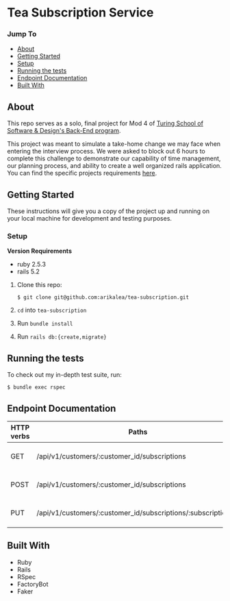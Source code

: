 # Tea Subscription Service

### Jump To
- [About](#about)
- [Getting Started](#getting-started)
- [Setup](#setup)
- [Running the tests](#running-the-tests)
- [Endpoint Documentation](#endpoint-documentation)
- [Built With](#built-with)

## About

This repo serves as a solo, final project for Mod 4 of [Turing School of Software & Design's Back-End program](https://backend.turing.io/).

This project was meant to simulate a take-home change we may face when entering the interview process. We were asked to block out 6 hours to complete this challenge to demonstrate our capability of time management, our planning process, and ability to create a well organized rails application. You can find the specific projects requirements [here](https://github.com/turingschool-examples/mod4-tech-challenges/blob/main/take-homes/be-take-home.md).

## Getting Started

These instructions will give you a copy of the project up and running on
your local machine for development and testing purposes.

### Setup

**Version Requirements**
* ruby 2.5.3
* rails 5.2

1. Clone this repo:

       $ git clone git@github.com:arikalea/tea-subscription.git
2. `cd` into `tea-subscription`
3. Run `bundle install`
4. Run `rails db:{create,migrate}`

## Running the tests

To check out my in-depth test suite, run:

    $ bundle exec rspec

## Endpoint Documentation

| HTTP verbs | Paths  | Used for | Output |
| ---------- | ------ | -------- | ------:|
| GET | /api/v1/customers/:customer_id/subscriptions | Get all subscriptions for a user | json |
| POST | /api/v1/customers/:customer_id/subscriptions | Create a new subscription for a user | json |
| PUT | /api/v1/customers/:customer_id/subscriptions/:subscription_id | Update status on subscription | json

## Built With
- Ruby
- Rails
- RSpec
- FactoryBot
- Faker
